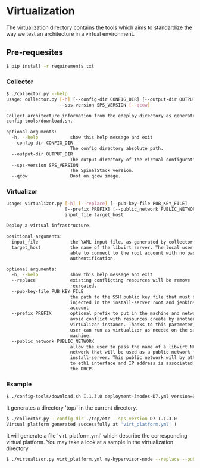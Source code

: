 # Virtualization


The virtualization directory contains the tools which aims to standardize the way
we test an architecture in a virtual environment.

## Pre-requesites

```sh
$ pip install -r requirements.txt
```

### Collector

```sh
$ ./collector.py --help
usage: collector.py [-h] [--config-dir CONFIG_DIR] [--output-dir OUTPUT_DIR]
                    --sps-version SPS_VERSION [--qcow]

Collect architecture information from the edeploy directory as generated by
config-tools/download.sh.

optional arguments:
  -h, --help            show this help message and exit
  --config-dir CONFIG_DIR
                        The config directory absolute path.
  --output-dir OUTPUT_DIR
                        The output directory of the virtual configuration.
  --sps-version SPS_VERSION
                        The SpinalStack version.
  --qcow                Boot on qcow image.
```

### Virtualizor

```sh
usage: virtualizor.py [-h] [--replace] [--pub-key-file PUB_KEY_FILE]
                      [--prefix PREFIX] [--public_network PUBLIC_NETWORK]
                      input_file target_host

Deploy a virtual infrastructure.

positional arguments:
  input_file            the YAML input file, as generated by collector.py.
  target_host           the name of the libvirt server. The local user must be
                        able to connect to the root account with no password
                        authentification.

optional arguments:
  -h, --help            show this help message and exit
  --replace             existing conflicting resources will be remove
                        recreated.
  --pub-key-file PUB_KEY_FILE
                        the path to the SSH public key file that must be
                        injected in the install-server root and jenkins
                        account
  --prefix PREFIX       optional prefix to put in the machine and network to
                        avoid conflict with resources create by another
                        virtualizor instance. Thanks to this parameter, the
                        user can run as virtualizor as needed on the same
                        machine.
  --public_network PUBLIC_NETWORK
                        allow the user to pass the name of a libvirt NATed
                        network that will be used as a public network for the
                        install-server. This public network will by attached
                        to eth1 interface and IP address is associated using
                        the DHCP.
```

### Example

```sh
$ ./config-tools/download.sh I.1.3.0 deployment-3nodes-D7.yml version=D7-I.1.3.0
```

It generates a directory 'top/' in the current directory.

```sh
$ ./collector.py --config-dir ./top/etc --sps-version D7-I.1.3.0
Virtual platform generated successfully at 'virt_platform.yml' !
```

It will generate a file 'virt_platform.yml' which describe the corresponding virtual
platform. You may take a look at a sample in the virtualization directory.

```sh
$ ./virtualizor.py virt_platform.yml my-hypervisor-node --replace --pub-key-file ~/.ssh/boa.pub
```
